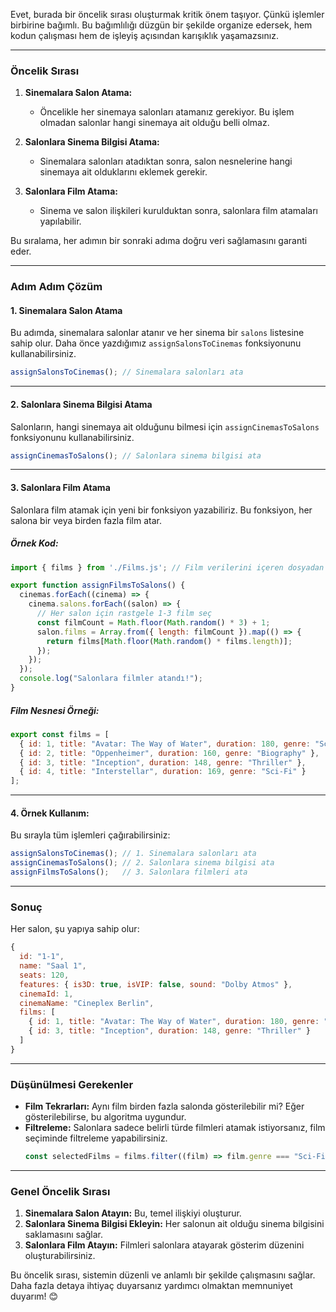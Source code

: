 Evet, burada bir öncelik sırası oluşturmak kritik önem taşıyor. Çünkü işlemler birbirine bağımlı. Bu bağımlılığı düzgün bir şekilde organize edersek, hem kodun çalışması hem de işleyiş açısından karışıklık yaşamazsınız.

---

### **Öncelik Sırası**
1. **Sinemalara Salon Atama:**
   - Öncelikle her sinemaya salonları atamanız gerekiyor. Bu işlem olmadan salonlar hangi sinemaya ait olduğu belli olmaz.

2. **Salonlara Sinema Bilgisi Atama:**
   - Sinemalara salonları atadıktan sonra, salon nesnelerine hangi sinemaya ait olduklarını eklemek gerekir.

3. **Salonlara Film Atama:**
   - Sinema ve salon ilişkileri kurulduktan sonra, salonlara film atamaları yapılabilir.

Bu sıralama, her adımın bir sonraki adıma doğru veri sağlamasını garanti eder.

---

### **Adım Adım Çözüm**

#### 1. Sinemalara Salon Atama
Bu adımda, sinemalara salonlar atanır ve her sinema bir `salons` listesine sahip olur. Daha önce yazdığımız `assignSalonsToCinemas` fonksiyonunu kullanabilirsiniz.

```javascript
assignSalonsToCinemas(); // Sinemalara salonları ata
```

---

#### 2. Salonlara Sinema Bilgisi Atama
Salonların, hangi sinemaya ait olduğunu bilmesi için `assignCinemasToSalons` fonksiyonunu kullanabilirsiniz.

```javascript
assignCinemasToSalons(); // Salonlara sinema bilgisi ata
```

---

#### 3. Salonlara Film Atama
Salonlara film atamak için yeni bir fonksiyon yazabiliriz. Bu fonksiyon, her salona bir veya birden fazla film atar.

##### Örnek Kod:
```javascript
import { films } from './Films.js'; // Film verilerini içeren dosyadan filmleri al

export function assignFilmsToSalons() {
  cinemas.forEach((cinema) => {
    cinema.salons.forEach((salon) => {
      // Her salon için rastgele 1-3 film seç
      const filmCount = Math.floor(Math.random() * 3) + 1;
      salon.films = Array.from({ length: filmCount }).map(() => {
        return films[Math.floor(Math.random() * films.length)];
      });
    });
  });
  console.log("Salonlara filmler atandı!");
}
```

##### Film Nesnesi Örneği:
```javascript
export const films = [
  { id: 1, title: "Avatar: The Way of Water", duration: 180, genre: "Sci-Fi" },
  { id: 2, title: "Oppenheimer", duration: 160, genre: "Biography" },
  { id: 3, title: "Inception", duration: 148, genre: "Thriller" },
  { id: 4, title: "Interstellar", duration: 169, genre: "Sci-Fi" }
];
```

---

#### 4. Örnek Kullanım:
Bu sırayla tüm işlemleri çağırabilirsiniz:
```javascript
assignSalonsToCinemas(); // 1. Sinemalara salonları ata
assignCinemasToSalons(); // 2. Salonlara sinema bilgisi ata
assignFilmsToSalons();   // 3. Salonlara filmleri ata
```

---

### **Sonuç**
Her salon, şu yapıya sahip olur:
```javascript
{
  id: "1-1",
  name: "Saal 1",
  seats: 120,
  features: { is3D: true, isVIP: false, sound: "Dolby Atmos" },
  cinemaId: 1,
  cinemaName: "Cineplex Berlin",
  films: [
    { id: 1, title: "Avatar: The Way of Water", duration: 180, genre: "Sci-Fi" },
    { id: 3, title: "Inception", duration: 148, genre: "Thriller" }
  ]
}
```

---

### **Düşünülmesi Gerekenler**
- **Film Tekrarları:** Aynı film birden fazla salonda gösterilebilir mi? Eğer gösterilebilirse, bu algoritma uygundur.
- **Filtreleme:** Salonlara sadece belirli türde filmleri atamak istiyorsanız, film seçiminde filtreleme yapabilirsiniz.
  ```javascript
  const selectedFilms = films.filter((film) => film.genre === "Sci-Fi");
  ```

---

### **Genel Öncelik Sırası**
1. **Sinemalara Salon Atayın:** Bu, temel ilişkiyi oluşturur.
2. **Salonlara Sinema Bilgisi Ekleyin:** Her salonun ait olduğu sinema bilgisini saklamasını sağlar.
3. **Salonlara Film Atayın:** Filmleri salonlara atayarak gösterim düzenini oluşturabilirsiniz.

Bu öncelik sırası, sistemin düzenli ve anlamlı bir şekilde çalışmasını sağlar. Daha fazla detaya ihtiyaç duyarsanız yardımcı olmaktan memnuniyet duyarım! 😊